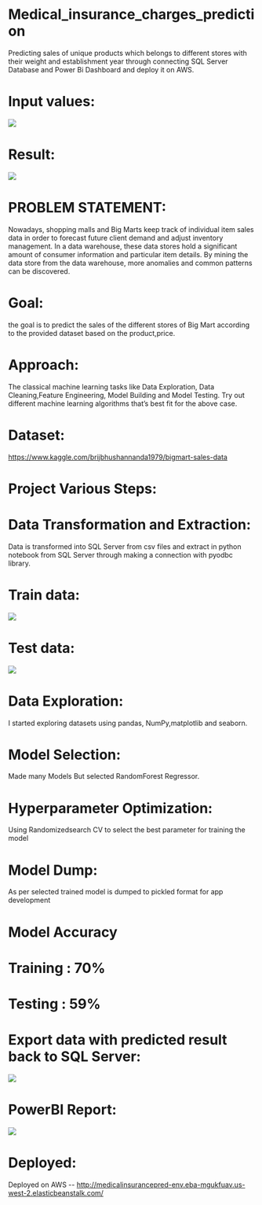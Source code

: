 # Medical_insurance_charges_prediction
Predicting sales of unique products which belongs to different stores with their weight and establishment year through connecting SQL Server Database and Power Bi Dashboard and deploy it on AWS.

# Input values:
![](https://github.com/naveen12334/Stores_Sales_Prediction/blob/main/Input_Values.PNG)

# Result:
![](https://github.com/naveen12334/Stores_Sales_Prediction/blob/main/Result.PNG)

# PROBLEM STATEMENT:
Nowadays, shopping malls and Big Marts keep track of individual item sales data in order to forecast future client demand and adjust inventory management. In a data warehouse, these data stores hold a significant amount of consumer information and particular item details. By mining the data store from the data warehouse, more anomalies and common patterns can be discovered.

# Goal:
the goal is to predict the sales of the different stores of Big Mart according to the provided dataset based on the product,price.

# Approach:
The classical machine learning tasks like Data Exploration, Data Cleaning,Feature Engineering, Model Building and Model Testing. Try out different machine learning algorithms that’s best fit for the above case.

# Dataset:
https://www.kaggle.com/brijbhushannanda1979/bigmart-sales-data

# Project Various Steps:
# Data Transformation and Extraction:
Data is transformed into SQL Server from csv files and extract in python notebook from SQL Server through making a connection with pyodbc library.

# Train data:
![](https://github.com/naveen12334/Stores_Sales_Prediction/blob/main/SQL/sql_train.PNG)

# Test data:
![](https://github.com/naveen12334/Stores_Sales_Prediction/blob/main/SQL/SQL_test.PNG)

# Data Exploration:
I started exploring datasets using pandas, NumPy,matplotlib and seaborn.

# Model Selection:
Made many Models But selected RandomForest Regressor.

# Hyperparameter Optimization:
Using Randomizedsearch CV to select the best parameter for training the model

# Model Dump:
As per selected trained model is dumped to pickled format for app development

# Model Accuracy 
# Training : 70%
# Testing  : 59%

# Export data with predicted result back to SQL Server:
![](https://github.com/naveen12334/Stores_Sales_Prediction/blob/main/SQL/sql_pred.PNG)

# PowerBI Report:
![](https://github.com/naveen12334/Stores_Sales_Prediction/blob/main/Power%20Bi/Store_sale_powerbi_dashboard.PNG)

# Deployed:
Deployed on AWS -- http://medicalinsurancepred-env.eba-mgukfuav.us-west-2.elasticbeanstalk.com/









